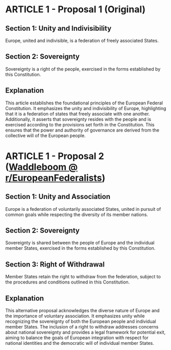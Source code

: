 # ARTICLE 1 - Proposal 1 (Original)

## Section 1: Unity and Indivisibility
Europe, united and indivisible, is a federation of freely associated States.

## Section 2: Sovereignty
Sovereignty is a right of the people, exercised in the forms established by this Constitution.

## Explanation
This article establishes the foundational principles of the European Federal Constitution. It emphasizes the unity and indivisibility of Europe, highlighting that it is a federation of states that freely associate with one another. Additionally, it asserts that sovereignty resides with the people and is exercised according to the provisions set forth in the Constitution. This ensures that the power and authority of governance are derived from the collective will of the European people.

# ARTICLE 1 - Proposal 2 ([Waddleboom @ r/EuropeanFederalists](https://www.reddit.com/r/EuropeanFederalists/comments/1g9te0y/comment/lt9oz60/))

## Section 1: Unity and Association
Europe is a federation of voluntarily associated States, united in pursuit of common goals while respecting the diversity of its member nations.

## Section 2: Sovereignty
Sovereignty is shared between the people of Europe and the individual member States, exercised in the forms established by this Constitution.

## Section 3: Right of Withdrawal
Member States retain the right to withdraw from the federation, subject to the procedures and conditions outlined in this Constitution.

## Explanation
This alternative proposal acknowledges the diverse nature of Europe and the importance of voluntary association. It emphasizes unity while recognizing the sovereignty of both the European people and individual member States. The inclusion of a right to withdraw addresses concerns about national sovereignty and provides a legal framework for potential exit, aiming to balance the goals of European integration with respect for national identities and the democratic will of individual member States.
